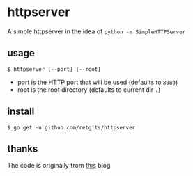 # httpserver
A simple httpserver in the idea of `python -m SimpleHTTPServer`

## usage
```
$ httpserver [--port] [--root]
```

* port is the HTTP port that will be used (defaults to `8080`)
* root is the root directory (defaults to current dir `.`)

## install
```
$ go get -u github.com/retgits/httpserver
```

## thanks
The code is originally from [this](https://www.chrismytton.uk/2013/07/17/golang-static-http-file-server/) blog